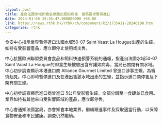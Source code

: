 ```yaml
---
layout: post
title: 產自法國水域即食生蠔驗出諾如病毒　當局要求暫停進口
date: 2024-01-08 19:46:47.000000000 +08:00
link: https://news.rthk.hk/rthk/ch/component/k2/1735411-20240108.htm
categories: rthk
---
```


食安中心指示業界暫停進口法國水域50-07 Saint Vaast La Hougue出產的生蠔。如持有受影響產品，應立即停止使用或出售。

中心接獲歐洲聯盟委員會食品和飼料快速預警系統的通報，指產自法國水域50-07 Saint Vaast La Hougue的即食生蠔被驗出含有諾如病毒，當局已關閉有關水域。中心初步調查顯示本港進口商 Alliance Gourmet Limited 曾進口涉事生蠔。為審慎起見，中心即時暫停進口及在港出售該水域出產的生蠔，並指示進口商停售及下架有關生蠔。

中心初步調查顯示進口商曾進口 5公斤受影響生蠔，全部分銷至一食肆並已食用。業界如持有其他來自受影響區域的產品，應立即停售。

中心會通知法國當局，亦會知會本地業界，繼續跟進事件及採取適當行動，以保障食物安全和市民健康。調查仍然繼續。
